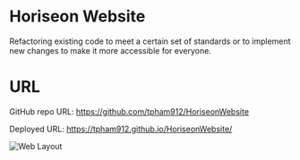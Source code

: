 # Horiseon Website
Refactoring existing code to meet a certain set of standards or to implement new changes to make it more accessible for everyone. 

# URL
GitHub repo URL: https://github.com/tpham912/HoriseonWebsite

Deployed URL: https://tpham912.github.io/HoriseonWebsite/

<img src="assets/images/tpham912.github.io_HoriseonWebsite.png" alt="Web Layout">
